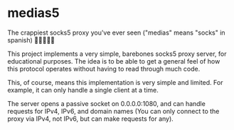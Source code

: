 # medias5

The crappiest socks5 proxy you've ever seen ("medias" means "socks" in spanish) 🧦🧦🧦🧦🧦

This project implements a very simple, barebones socks5 proxy server, for educational purposes. The idea is to be able to get a general feel of how this protocol operates without having to read through much code.

This, of course, means this implementation is very simple and limited. For example, it can only handle a single client at a time.

The server opens a passive socket on 0.0.0.0:1080, and can handle requests for IPv4, IPv6, and domain names (You can only connect to the proxy via IPv4, not IPv6, but can make requests for any).
